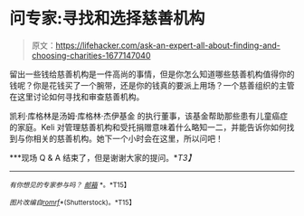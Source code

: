 # 问专家:寻找和选择慈善机构

> 原文：<https://lifehacker.com/ask-an-expert-all-about-finding-and-choosing-charities-1677147040>

留出一些钱给慈善机构是一件高尚的事情，但是你怎么知道哪些慈善机构值得你的钱呢？你是花钱买了一个腕带，还是你的钱真的要派上用场？一个慈善组织的主管在这里讨论如何寻找和审查慈善机构。



凯利·库格林是汤姆·库格林·杰伊基金 的执行董事，该基金帮助那些患有儿童癌症的家庭。Keli 对管理慈善机构和受托捐赠意味着什么略知一二，并能告诉你如何找到与你相关的慈善机构。她下一个小时会在这里，所以问吧！

***现场 Q & A 结束了，但是谢谢大家的提问。**T3】*

* * *

<small>*有你想见的专家参与吗？*</small> [<small>*邮箱*</small>](mailto:andy@lifehacker.com) <small>*。*T15】</small>

<small>*图片改编自*</small>[<small>*romrf*</small>](http://www.shutterstock.com/pic.mhtml?id=155219123&src=id)<small>*(Shutterstock)。*T15】</small>